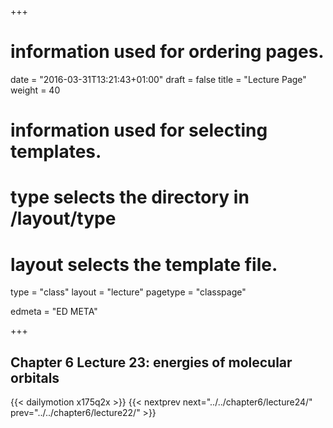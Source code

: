 +++
# information used for ordering pages.
date = "2016-03-31T13:21:43+01:00"
draft = false
title = "Lecture Page"
weight = 40

# information used for selecting templates.
# type selects the directory in /layout/type
# layout selects the template file.

type   = "class"
layout = "lecture"
pagetype = "classpage"





edmeta = "ED META"

+++
## Chapter 6 Lecture 23: energies of molecular orbitals
{{< dailymotion x175q2x >}}
{{< nextprev next="../../chapter6/lecture24/"     prev="../../chapter6/lecture22/"  >}}

